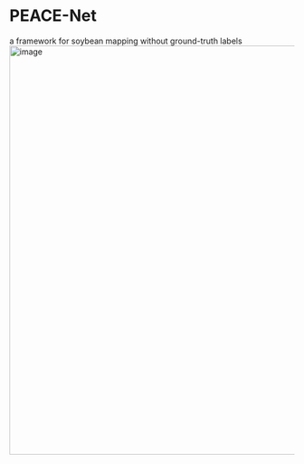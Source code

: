 # PEACE-Net
a framework for soybean mapping without ground-truth labels
<img width="945" height="722" alt="image" src="https://github.com/user-attachments/assets/a23d8523-88df-4c5a-b3f9-e69ed3765d82" />
